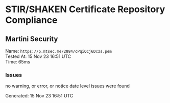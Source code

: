 # STIR/SHAKEN Certificate Repository Compliance

## Martini Security

Name: `https://p.mtsec.me/2884/cPqiQCj6Dczs.pem`\
Tested At: 15 Nov 23 16:51 UTC\
Time: 65ms

### Issues

no warning, or error, or notice date level issues were found

Generated: 15 Nov 23 16:51 UTC
